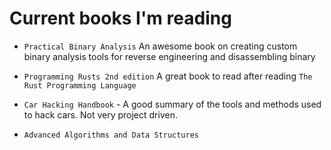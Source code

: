 # Current books I'm reading
- `Practical Binary Analysis` An awesome book on creating custom binary analysis tools for reverse engineering
and disassembling binary

- `Programming Rusts 2nd edition` A great book to read after reading `The Rust Programming Language`

- `Car Hacking Handbook` - A good summary of the tools and methods used to hack cars. Not very project driven.

- `Advanced Algorithms and Data Structures`

